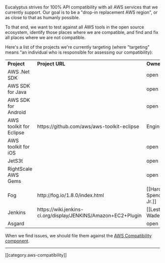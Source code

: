 Eucalyptus strives for 100% API compatibility with all AWS services that we currently support.  Our goal is to be a "drop-in replacement AWS region", or as close to that as humanly possible.

To that end, we want to test against all AWS tools in the open source ecosystem, identify those places where we are compatible, and find and fix all places where we are not compatible.

Here's a list of the projects we're currently targeting (where "targeting" means "an individual who is responsible for assessing our compatibility):

<table>
  <tr><td><b>Project</b></td><td><b>Project URL</b></td><td><b>Owner</b></td></tr>
  <tr><td>AWS .Net SDK</td><td>&nbsp;</td><td>open</td></tr>
  <tr><td>AWS SDK for Java</td><td>&nbsp;</td><td>open</td></tr>
  <tr><td>AWS SDK for Android</td><td>&nbsp;</td><td>open</td></tr>
  <tr><td>AWS toolkit for Eclipse</td><td>https://github.com/aws/aws-toolkit-eclipse</td><td>Engineering</td></tr>
  <tr><td>AWS toolkit for iOS</td><td>&nbsp;</td><td>open</td></tr>
  <tr><td>JetS3t</td><td>&nbsp;</td><td>open</td></tr>
  <tr><td>RightScale AWS Gems</td><td>&nbsp;</td><td>open</td></tr>
  <tr><td>Fog</td><td>http://fog.io/1.8.0/index.html</td><td>[[Harold Spencer Jr.]]</td></tr>
  <tr><td>Jenkins</td><td>https://wiki.jenkins-ci.org/display/JENKINS/Amazon+EC2+Plugin</td><td>[[Lester Wade]]</td></tr>
  <tr><td>Asgard</td><td>&nbsp;</td><td>open</td></tr>
</table>

When we find issues, we should file them against the [AWS Compatibility component](https://eucalyptus.atlassian.net/browse/EUCA/component/10201).

*****

[[category.aws-compatibility]]